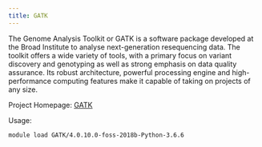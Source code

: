 ```yaml
---
title: GATK
---
```

The Genome Analysis Toolkit or GATK is a software package developed at the Broad Institute to analyse next-generation resequencing data. The toolkit offers a wide variety of tools, with a primary focus on variant discovery and genotyping as well as strong emphasis on data quality assurance. Its robust architecture, powerful processing engine and high-performance computing features make it capable of taking on projects of any size.

Project Homepage: [GATK](http://www.broadinstitute.org/gatk/)

Usage:
```
module load GATK/4.0.10.0-foss-2018b-Python-3.6.6
```
